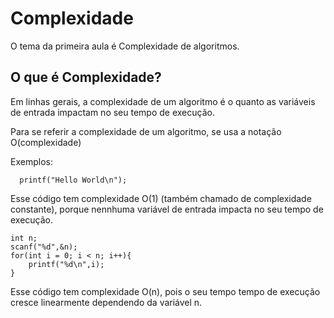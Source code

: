 Complexidade
============

O tema da primeira aula é Complexidade de algoritmos.

O que é Complexidade?
---------------------

Em linhas gerais, a complexidade de um algoritmo é o quanto as variáveis de entrada impactam no seu tempo de execução.

Para se referir a complexidade de um algoritmo, se usa a notação O(complexidade)



Exemplos:


```
  printf("Hello World\n");
```

Esse código tem complexidade O(1) (também chamado de complexidade constante), porque nennhuma variável de entrada impacta no seu tempo de execução.

```
int n;
scanf("%d",&n);
for(int i = 0; i < n; i++){
    printf("%d\n",i);
}
```

Esse código tem complexidade O(n), pois o seu tempo tempo de execução cresce linearmente dependendo da variável n.

